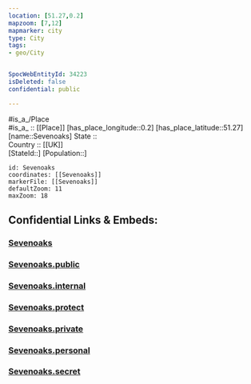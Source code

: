 ```yaml
---
location: [51.27,0.2] 
mapzoom: [7,12] 
mapmarker: city 
type: City
tags:
- geo/City


SpocWebEntityId: 34223
isDeleted: false
confidential: public

---
```

#is_a_/Place  
#is_a_ :: [[Place]] 
[has_place_longitude::0.2] 
[has_place_latitude::51.27] 
[name::Sevenoaks] 
State ::  
Country :: [[UK]]  
[StateId::] 
[Population::] 



```leaflet
id: Sevenoaks
coordinates: [[Sevenoaks]] 
markerFile: [[Sevenoaks]] 
defaultZoom: 11 
maxZoom: 18
```


## Confidential Links & Embeds: 

### [Sevenoaks](/_Standards/Earth/Continent/Europe/Europe~North/UK/England/Regions~England/South_East_England/Kent/cities~Kent/Sevenoaks/cities~Sevenoaks/Sevenoaks.md) 

### [Sevenoaks.public](/_public/Earth/Continent/Europe/Europe~North/UK/England/Regions~England/South_East_England/Kent/cities~Kent/Sevenoaks/cities~Sevenoaks/Sevenoaks.public.md) 

### [Sevenoaks.internal](/_internal/Earth/Continent/Europe/Europe~North/UK/England/Regions~England/South_East_England/Kent/cities~Kent/Sevenoaks/cities~Sevenoaks/Sevenoaks.internal.md) 

### [Sevenoaks.protect](/_protect/Earth/Continent/Europe/Europe~North/UK/England/Regions~England/South_East_England/Kent/cities~Kent/Sevenoaks/cities~Sevenoaks/Sevenoaks.protect.md) 

### [Sevenoaks.private](/_private/Earth/Continent/Europe/Europe~North/UK/England/Regions~England/South_East_England/Kent/cities~Kent/Sevenoaks/cities~Sevenoaks/Sevenoaks.private.md) 

### [Sevenoaks.personal](/_personal/Earth/Continent/Europe/Europe~North/UK/England/Regions~England/South_East_England/Kent/cities~Kent/Sevenoaks/cities~Sevenoaks/Sevenoaks.personal.md) 

### [Sevenoaks.secret](/_secret/Earth/Continent/Europe/Europe~North/UK/England/Regions~England/South_East_England/Kent/cities~Kent/Sevenoaks/cities~Sevenoaks/Sevenoaks.secret.md)

